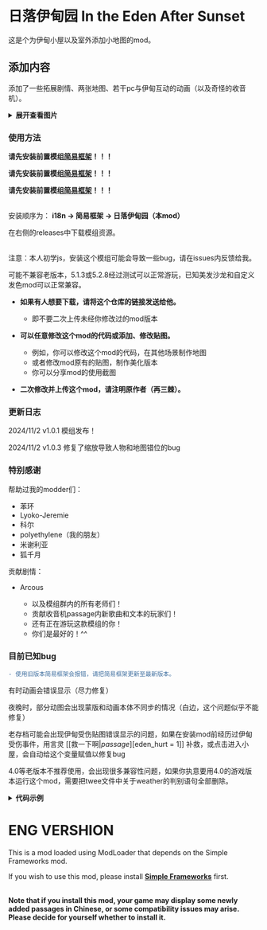 # 日落伊甸园 In the Eden After Sunset
这是个为伊甸小屋以及室外添加小地图的mod。

## 添加内容

添加了一些拓展剧情、两张地图、若干pc与伊甸互动的动画（以及奇怪的收音机）。
<details><summary><b>展开查看图片</b></summary>
 
![image](https://github.com/LooopSpiner/In-The-Eden-After-Sunset/blob/main/images_in_md/1.gif)
![image](https://github.com/LooopSpiner/In-The-Eden-After-Sunset/blob/main/images_in_md/2.png)
</details>

### 使用方法

<b>请先安装前置模组[**简易框架**](https://github.com/emicoto/DOLMods/)！！！

请先安装前置模组[**简易框架**](https://github.com/emicoto/DOLMods/)！！！

请先安装前置模组[**简易框架**](https://github.com/emicoto/DOLMods/)！！！</b>

<br>
安装顺序为：
<b>i18n → 简易框架 → 日落伊甸园（本mod）</b>

在右侧的releases中下载模组资源。

<br>
注意：本人初学js，安装这个模组可能会导致一些bug，请在issues内反馈给我。

可能不兼容老版本，5.1.3或5.2.8经过测试可以正常游玩，已知美发沙龙和自定义发色mod可以正常兼容。

* <b>如果有人想要下载，请将这个仓库的链接发送给他。</b>
  * 即不要二次上传未经你修改过的mod版本<br>

* <b>可以任意修改这个mod的代码或添加、修改贴图。</b>
  * 例如，你可以修改这个mod的代码，在其他场景制作地图
  * 或者修改mod原有的贴图，制作美化版本
  * 你可以分享mod的使用截图<br>

* <b>二次修改并上传这个mod，请注明原作者（再三棘）。</b>

### 更新日志

2024/11/2 v1.0.1 模组发布！

2024/11/2 v1.0.3 修复了缩放导致人物和地图错位的bug

### 特别感谢

帮助过我的modder们：
 * 苯环
 * Lyoko-Jeremie
 * 科尔
 * polyethylene（我的朋友）
 * 米谢利亚
 * 狐千月

贡献剧情：
 * Arcous

 
   * 以及模组群内的所有老师们！
   * 贡献收音机passage内新歌曲和文本的玩家们！
   * 还有正在游玩这款模组的你！
   * 你们是最好的！^^
  
     
### 目前已知bug

```diff
- 使用旧版本简易框架会报错，请把简易框架更新至最新版本。
```
有时动画会错误显示（尽力修复）

夜晚时，部分动图会出现蒙版和动画本体不同步的情况（白边，这个问题似乎不能修复）

老存档可能会出现伊甸受伤贴图错误显示的问题，如果在安装mod前经历过伊甸受伤事件，用言灵 [[救一下啊|$passage][$eden_hurt = 1]] 补救，或点击进入小屋，会自动给这个变量赋值以修复bug

4.0等老版本不推荐使用，会出现很多兼容性问题，如果你执意要用4.0的游戏版本运行这个mod，需要把twee文件中关于weather的判别语句全部删除。
<details><summary><b>代码示例</b></summary>
 查找eden_indoor_map.twee文件中的以下代码，并把他们删除（一共四处，全部删除）
 
 ```diff
&& Weather.dayState == "night" && (Weather.precipitation == "rain" || Weather.name == "thunderStorm") && V.weekly.edenStory)
 ```

查找eden_cabin_map.twee文件中的以下代码，并把他们删除（从图1框选的部分一直到图2全部删除，不要动其他部分）

![image](https://github.com/LooopSpiner/In-The-Eden-After-Sunset/blob/main/images_in_md/4.png)
![image](https://github.com/LooopSpiner/In-The-Eden-After-Sunset/blob/main/images_in_md/3.png)

<b>警告：如果你在游玩4.0版本的游戏，且不愿意更新版本，请按照上文修改代码，不要删除额外的代码！这样做可能会导致人物错误显示和室外天气特效被删除，请知晓你在做什么。</b>
</details>

# ENG VERSHION
This is a mod loaded using ModLoader that depends on the Simple Frameworks mod. 

If you wish to use this mod, please install [**Simple Frameworks**](https://github.com/emicoto/DOLMods/) first. 

<br>
<b>Note that if you install this mod, your game may display some newly added passages in Chinese, or some compatibility issues may arise. Please decide for yourself whether to install it.</b>
